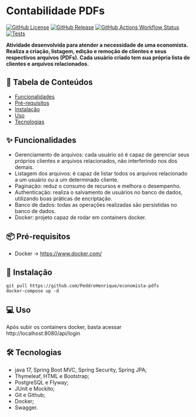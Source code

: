 # Contabilidade PDFs

[![GitHub License](https://img.shields.io/github/license/PeddroHenrique/contabilidade-pdfs)]() [![GitHub Release](https://img.shields.io/github/v/release/PeddroHenrique/contabilidade-pdfs)]() [![GitHub Actions Workflow Status](https://img.shields.io/github/actions/workflow/status/PeddroHenrique/contabilidade-pdfs/tests.yml)]() [![Tests](https://github.com/PeddroHenrique/contabilidade-pdfs/actions/workflows/tests.yml/badge.svg)]()

**Atividade desenvolvida para atender a necessidade de uma economista. Realiza a criação, listagem, edição e remoção de clientes e seus respectivos arquivos (PDFs). Cada usuário criado tem sua própria lista de clientes e arquivos relacionados.**

## 📌 Tabela de Conteúdos

- [Funcionalidades](#✨-funcionalidades)
- [Pré-requisitos](#📦-pré-requisitos)
- [Instalação](#🚀-instalação)
- [Uso](#💻-uso)
- [Tecnologias](#🛠️-tecnologias)

## ✨ Funcionalidades

- Gerenciamento de arquivos: cada usuário só é capaz de gerenciar seus próprios clientes e arquivos relacionados, não interferindo nos dos demais.
- Listagem dos arquivos: é capaz de listar todos os arquivos relacionado a um usuário ou a um determinado cliente.
- Paginação: reduz o consumo de recursos e melhora o desempenho.
- Authenticação: realiza o salvamento de usuários no banco de dados, utilizando boas práticas de encriptação.
- Banco de dados: todas as operações realizadas são persistidas no banco de dados.
- Docker: projeto capaz de rodar em containers docker.

## 📦 Pré-requisitos

- Docker -> https://www.docker.com/

## 🚀 Instalação

```
git pull https://github.com/PeddroHenrique/economista-pdfs
docker-compose up -d
```

## 💻 Uso

Após subir os containers docker, basta acessar http://localhost:8080/api/login

## 🛠️ Tecnologias

- java 17, Spring Boot MVC, Spring Security, Spring JPA;
- Thymeleaf, HTML e Bootstrap;
- PostgreSQL e Flyway;
- JUnit e Mockito;
- Git e Github;
- Docker;
- Swagger.
